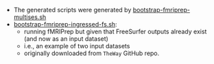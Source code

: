 * The generated scripts were generated by [bootstrap-fmriprep-multises.sh](bootstrap-fmriprep-multises.sh)
* [bootstrap-fmriprep-ingressed-fs.sh](bootstrap-fmriprep-ingressed-fs.sh):
    * running fMRIPrep but given that FreeSurfer outputs already exist (and now as an input dataset)
    * i.e., an example of two input datasets
    * originally downloaded from `TheWay` GitHub repo.